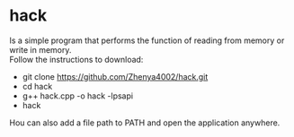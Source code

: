 # hack

Is a simple program that performs the function of reading from memory or write in memory. <br>
Follow the instructions to download: <br>
 - git clone https://github.com/Zhenya4002/hack.git
 - cd hack
 - g++ hack.cpp -o hack -lpsapi
 - hack
 
 Нou can also add a file path to PATH and open the application anywhere.
